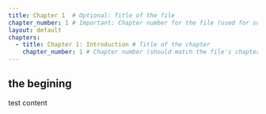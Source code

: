 ```yaml
---
title: Chapter 1  # Optional: Title of the file
chapter_number: 1 # Important: Chapter number for the file (used for sorting)
layout: default
chapters:
  - title: Chapter 1: Introduction # Title of the chapter
    chapter_number: 1 # Chapter number (should match the file's chapter_number)
---
```


## the begining

test content

